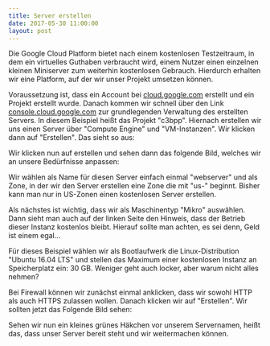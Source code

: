 ```yaml
---
title: Server erstellen
date: 2017-05-30 11:00:00
layout: post
---
```


Die Google Cloud Platform bietet nach einem kostenlosen Testzeitraum, in dem ein virtuelles Guthaben verbraucht wird, einem Nutzer einen einzelnen kleinen Miniserver zum weiterhin kostenlosen Gebrauch. Hierdurch erhalten wir eine Platform, auf der wir unser Projekt umsetzen können.

Voraussetzung ist, dass ein Account bei [cloud.google.com](https://cloud.google.com) erstellt und ein Projekt erstellt wurde. Danach kommen wir schnell über den Link [console.cloud.google.com](htpps://console.cloud.google.com) zur grundlegenden Verwaltung des erstellten Servers. In diesem Beispiel heißt das Projekt "c3bpp". Hiernach erstellen wir uns einen Server über "Compute Engine" und "VM-Instanzen". Wir klicken dann auf "Erstellen". Das sieht so aus:

<amp-img src="/assets/images/deploy-server-001.jpg" width="600" height="267" layout="responsive"></amp-img>

Wir klicken nun auf erstellen und sehen dann das folgende Bild, welches wir an unsere Bedürfnisse anpassen:

<amp-img src="/assets/images/deploy-server-002.jpg" width="600" height="461" layout="responsive"></amp-img>

Wir wählen als Name für diesen Server einfach einmal "webserver" und als Zone, in der wir den Server erstellen eine Zone die mit "us-" beginnt. Bisher kann man nur in US-Zonen einen kostenlosen Server erstellen.

Als nächstes ist wichtig, dass wir als Maschinentyp "Mikro" auswählen. Dann sieht man auch auf der linken Seite den Hinweis, dass der Betrieb dieser Instanz kostenlos bleibt. Hierauf sollte man achten, es sei denn, Geld ist einem egal...

Für dieses Beispiel wählen wir als Bootlaufwerk die Linux-Distribution "Ubuntu 16.04 LTS" und stellen das Maximum einer kostenlosen Instanz an Speicherplatz ein: 30 GB. Weniger geht auch locker, aber warum nicht alles nehmen?

Bei Firewall können wir zunächst einmal anklicken, dass wir sowohl HTTP als auch HTTPS zulassen wollen. Danach klicken wir auf "Erstellen". Wir sollten jetzt das Folgende Bild sehen:

<amp-img src="/assets/images/deploy-server-003.jpg" width="600" height="356" layout="responsive"></amp-img>

Sehen wir nun ein kleines grünes Häkchen vor unserem Servernamen, heißt das, dass unser Server bereit steht und wir weitermachen können.

<amp-img src="/assets/images/deploy-server-004.jpg" width="600" height="156" layout="responsive"></amp-img>